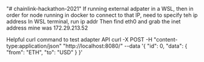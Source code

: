 "# chainlink-hackathon-2021" 
If running external adpater in a WSL, then in order for node running in docker to connect to that IP, need to specify teh ip address
In WSL terminal, run ip  addr
Then find eth0 and grab the inet address mine was 172.29.213.52

Helpful curl command to test adapter API
curl -X POST -H "content-type:application/json" "http://localhost:8080/" --data '{ "id": 0, "data": { "from": "ETH", "to": "USD" } }'

